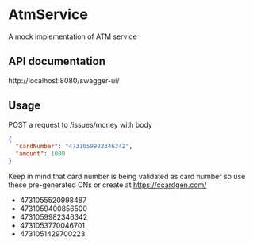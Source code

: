 # AtmService
A mock implementation of ATM service

## API documentation
http://localhost:8080/swagger-ui/

## Usage

POST a request to /issues/money with body

```json
{
  "cardNumber": "4731059982346342",
  "amount": 1000
}
```

Keep in mind that card number is being validated as card number so use these pre-generated CNs or create at https://ccardgen.com/

- 4731055520998487
- 4731059400856500
- 4731059982346342
- 4731053770046701
- 4731051429700223